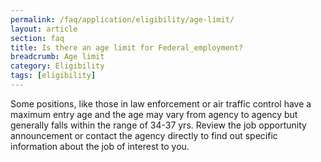 ```yaml
---
permalink: /faq/application/eligibility/age-limit/
layout: article
section: faq
title: Is there an age limit for Federal_employment?
breadcrumb: Age limit
category: Eligibility
tags: [eligibility]
---
```


Some positions, like those in law enforcement or air traffic control have a maximum entry age and the age may vary from agency to agency but generally falls within the range of 34-37 yrs. Review the job opportunity announcement or contact the agency directly to find out specific information about the job of interest to you.